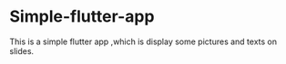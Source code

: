# Simple-flutter-app
This is a simple flutter app ,which is display some pictures and texts on slides. 
